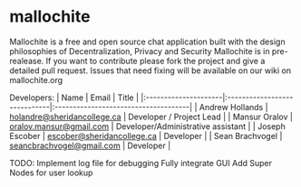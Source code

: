 # mallochite
Mallochite is a free and open source chat application built with the design philosophies of Decentralization, Privacy and Security
Mallochite is in pre-realease. If you want to contribute please fork the project and give a detailed pull request. Issues that need fixing will be available on our wiki on mallochite.org


Developers:
| Name	        	| Email         		| Title  				|
|:---------------------|:-----------------------------|:-------------------------------------|
| Andrew Hollands      	| holandre@sheridancollege.ca 	| Developer / Project Lead 				|
| Mansur Oralov      	| oralov.mansur@gmail.com	| Developer/Administrative assistant	|
| Joseph Escober 	| escober@sheridancollege.ca	| Developer				|
| Sean Brachvogel	| seancbrachvogel@gmail.com	| Developer				|

TODO:
Implement log file for debugging
Fully integrate GUI
Add Super Nodes for user lookup

